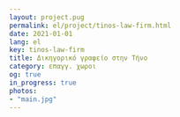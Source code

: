 ```yaml
---
layout: project.pug
permalink: el/project/tinos-law-firm.html
date: 2021-01-01
lang: el
key: tinos-law-firm
title: Δικηγορικό γραφείο στην Τήνο
category: επαγγ. χωροι
og: true
in_progress: true
photos:
- "main.jpg"
---
```

